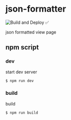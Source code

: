 # json-formatter

![Build and Deploy ✅](https://github.com/bbonkr/json-formatter/workflows/Build%20and%20Deploy%20%E2%9C%85/badge.svg?branch=master)

json formatted view page

## npm script

### dev

start dev server

```bash
$ npm run dev
```

### build

build

```bash
$ npm run build
```
